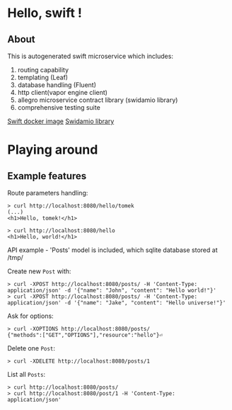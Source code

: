 # Hello, swift !

## About

This is autogenerated swift microservice which includes:

1. routing capability
2. templating (Leaf)
3. database handling (Fluent)
4. http client(vapor engine client)
5. allegro microservice contract library (swidamio library)
6. comprehensive testing suite

[Swift docker image](https://stash.allegrogroup.com/projects/PYLABS/repos/swift/browse)
[Swidamio library](https://stash.allegrogroup.com/projects/TECHAPPENGINE/repos/swidamio/browse)

# Playing around

## Example features

Route parameters handling:

    > curl http://localhost:8080/hello/tomek
    (...)
    <h1>Hello, tomek!</h1>

    > curl http://localhost:8080/hello
    <h1>Hello, world!</h1>


API example - 'Posts' model is included, which sqlite database stored at /tmp/

Create new `Post` with:

    > curl -XPOST http://localhost:8080/posts/ -H 'Content-Type: application/json' -d '{"name": "John", "content": "Hello world!"}'
    > curl -XPOST http://localhost:8080/posts/ -H 'Content-Type: application/json' -d '{"name": "Jake", "content": "Hello universe!"}'

Ask for options:

    > curl -XOPTIONS http://localhost:8080/posts/
    {"methods":["GET","OPTIONS"],"resource":"hello"}⏎

Delete one `Post`:

    > curl -XDELETE http://localhost:8080/posts/1

List all `Posts`:

    > curl http://localhost:8080/posts/
    > curl http://localhost:8080/post/1 -H 'Content-Type: application/json'
